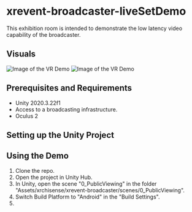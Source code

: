 # xrevent-broadcaster-liveSetDemo
This exhibition room is intended to demonstrate the low latency video capability of the broadcaster. 


## Visuals
![Image of the VR Demo](https://github.com/xrchisense/xrevent-broadcaster-unity/blob/main/Documentation/Images/ls01.jpg?raw=true)
![Image of the VR Demo](https://github.com/xrchisense/xrevent-broadcaster-unity/blob/main/Documentation/Images/LS03.jpg?raw=true)

## Prerequisites and Requirements
* Unity 2020.3.22f1
* Access to a broadcasting infrastructure.
* Oculus 2 


## Setting up the Unity Project



## Using the Demo
1. Clone the repo.
2. Open the project in Unity Hub.
3. In Unity, open the scene "0_PublicViewing" in the folder "Assets/xrchisense/xrevent-broadcaster/scenes/0_PublicViewing".
4. Switch Build Platform to "Android" in the "Build Settings".
5. 
